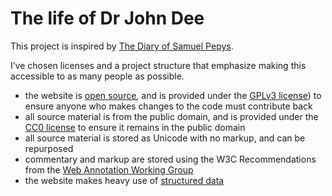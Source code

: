 # The life of Dr John Dee

This project is inspired by [The Diary of Samuel Pepys](https://www.pepysdiary.com).

I’ve chosen licenses and a project structure that emphasize making this accessible to as many people as possible.

* the website is [open source](https://github.com/stilist/john-dee), and is provided under the [GPLv3 license](https://www.gnu.org/licenses/gpl-3.0.en.html)) to ensure anyone who makes changes to the code must contribute back
* all source material is from the public domain, and is provided under the [CC0 license](https://creativecommons.org/publicdomain/zero/1.0/deed.en) to ensure it remains in the public domain
* all source material is stored as Unicode with no markup, and can be repurposed
* commentary and markup are stored using the W3C Recommendations from the [Web Annotation Working Group](https://www.w3.org/annotation/)
* the website makes heavy use of [structured data](https://developers.google.com/search/docs/guides/intro-structured-data)
